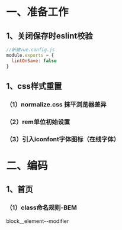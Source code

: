 # 一、准备工作

## 1、关闭保存时eslint校验

```javascript
//新建vue.config.js
module.exports = {
  lintOnSave: false
}
```

## 1、css样式重置

### （1）normalize.css 抹平浏览器差异

### （2）rem单位初始设置

### （3）引入iconfont字体图标（在线字体）



# 二、编码

## 1、首页

### （1）class命名规则-BEM

block__element--modifier